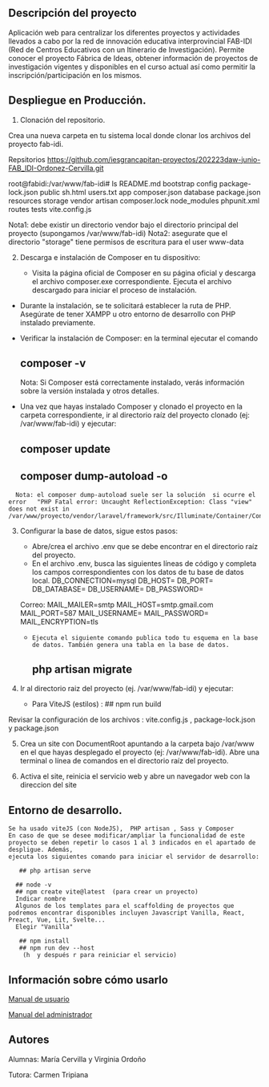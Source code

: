 ## Descripción del proyecto
Aplicación web para centralizar los diferentes proyectos y actividades llevados a cabo por la red de innovación educativa interprovincial FAB-IDI (Red de Centros Educativos con un Itinerario de Investigación).
Permite conocer el proyecto Fábrica de Ideas, obtener información de proyectos de investigación vigentes y disponibles en el curso actual  así como permitir la inscripción/participación en los mismos.


## Despliegue en Producción.

1. Clonación del repositorio.

Crea una nueva carpeta en tu sistema local donde clonar los archivos del proyecto fab-idi.

Repsitorios https://github.com/iesgrancapitan-proyectos/202223daw-junio-FAB_IDI-Ordonez-Cervilla.git

root@fabidi:/var/www/fab-idi# ls
README.md  bootstrap      config        package-lock.json  public     sh.html  users.txt
app        composer.json  database      package.json       resources  storage  vendor
artisan    composer.lock  node_modules  phpunit.xml        routes     tests    vite.config.js

   Nota1: debe existir un directorio vendor bajo el directorio principal del proyecto (supongamos /var/www/fab-idi)
   Nota2: asegurate que el directorio "storage" tiene permisos de escritura para el user  www-data

2.  Descarga e instalación de Composer en tu dispositivo:

    - Visita la página oficial de Composer en su página oficial y descarga el archivo composer.exe correspondiente.   Ejecuta el archivo descargado para iniciar el proceso  de instalación.
  -   Durante la instalación, se te solicitará establecer la ruta de PHP. Asegúrate de tener XAMPP u otro entorno de desarrollo con PHP instalado previamente.
  -   Verificar la instalación de Composer: en la terminal ejecutar  el comando
        ##   composer -v 
      Nota: Si Composer está correctamente instalado, verás información sobre la versión instalada y otros detalles.

   -    Una vez que hayas instalado Composer y clonado el proyecto en la carpeta correspondiente, ir al directorio raíz del proyecto clonado (ej: /var/www/fab-idi)  y ejecutar:
         ##   composer update
         ## composer dump-autoload -o
      Nota: el composer dump-autoload suele ser la solución  si ocurre el error   "PHP Fatal error: Uncaught ReflectionException: Class "view" does not exist in /var/www/proyecto/vendor/laravel/framework/src/Illuminate/Container/Container.php"

3. Configurar la base de datos, sigue estos pasos:

    - Abre/crea el archivo .env que se debe encontrar en el directorio raíz del proyecto.
    - En el archivo .env, busca las siguientes líneas de código y completa los campos correspondientes con los datos de tu base de datos local.
    DB_CONNECTION=mysql
    DB_HOST=
    DB_PORT=
    DB_DATABASE=
    DB_USERNAME=
    DB_PASSWORD=

    Correo:
    MAIL_MAILER=smtp
    MAIL_HOST=smtp.gmail.com
    MAIL_PORT=587
    MAIL_USERNAME=
    MAIL_PASSWORD=
    MAIL_ENCRYPTION=tls

    -     Ejecuta el siguiente comando publica todo tu esquema en la base de datos. También genera una tabla en la base de datos.
       ##   php artisan migrate


4.   Ir al directorio raiz del proyecto (ej. /var/www/fab-idi) y ejecutar:
     - Para ViteJS (estilos) :      ## npm run build

   Revisar la configuración de los archivos :  vite.config.js ,  package-lock.json y  package.json

5. Crea un site con DocumentRoot apuntando a la carpeta bajo /var/www en el que hayas desplegado el proyecto (ej: /var/www/fab-idi).
Abre una terminal o línea de comandos en el directorio raíz del proyecto.

6. Activa el site, reinicia el servicio web  y abre un navegador web con la direccion del site  


## Entorno de desarrollo.
    Se ha usado viteJS (con NodeJS),  PHP artisan , Sass y Composer
    En caso de que se desee modificar/ampliar la funcionalidad de este proyecto se deben repetir lo casos 1 al 3 indicados en el apartado de despligue. Además,
    ejecuta los siguientes comando para iniciar el servidor de desarrollo:
   
       ## php artisan serve

      ## node -v
      ## npm create vite@latest  (para crear un proyecto)
      Indicar nombre
      Algunos de los templates para el scaffolding de proyectos que podremos encontrar disponibles incluyen Javascript Vanilla, React, Preact, Vue, Lit, Svelte...
      Elegir "Vanilla" 
      
       ## npm install
       ## npm run dev --host 
        (h  y después r para reiniciar el servicio)


## Información sobre cómo usarlo
 [Manual de usuario](https://github.com/iesgrancapitan-proyectos/202223daw-junio-FAB_IDI-Ordonez-Cervilla/wiki/10_1Doc_Manual_Usuario)
 
 [Manual del administrador](https://github.com/iesgrancapitan-proyectos/202223daw-junio-FAB_IDI-Ordonez-Cervilla/wiki/10_2Doc_Manual_Admin)
 

## Autores

Alumnas: María Cervilla y Virginia Ordoño

Tutora: Carmen Tripiana

